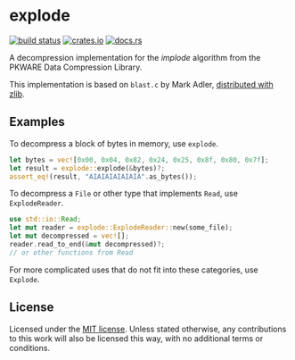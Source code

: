 # explode

[![build status](https://api.travis-ci.com/agrif/explode.svg?branch=master)](https://travis-ci.com/github/agrif/explode)
[![crates.io](https://img.shields.io/crates/v/explode.svg)](https://crates.io/crates/explode)
[![docs.rs](https://docs.rs/explode/badge.svg)](https://docs.rs/explode)

A decompression implementation for the *implode* algorithm from the
PKWARE Data Compression Library.

This implementation is based on `blast.c` by Mark Adler,
[distributed with zlib][blast].

 [blast]: https://github.com/madler/zlib/tree/master/contrib/blast

## Examples

To decompress a block of bytes in memory, use `explode`.

```rust
let bytes = vec![0x00, 0x04, 0x82, 0x24, 0x25, 0x8f, 0x80, 0x7f];
let result = explode::explode(&bytes)?;
assert_eq!(result, "AIAIAIAIAIAIA".as_bytes());
```

To decompress a `File` or other type that implements `Read`, use
`ExplodeReader`.

```rust
use std::io::Read;
let mut reader = explode::ExplodeReader::new(some_file);
let mut decompressed = vec![];
reader.read_to_end(&mut decompressed)?;
// or other functions from Read
```

For more complicated uses that do not fit into these categories, use
`Explode`.

## License

Licensed under the [MIT license](LICENSE). Unless stated otherwise,
any contributions to this work will also be licensed this way, with no
additional terms or conditions.
